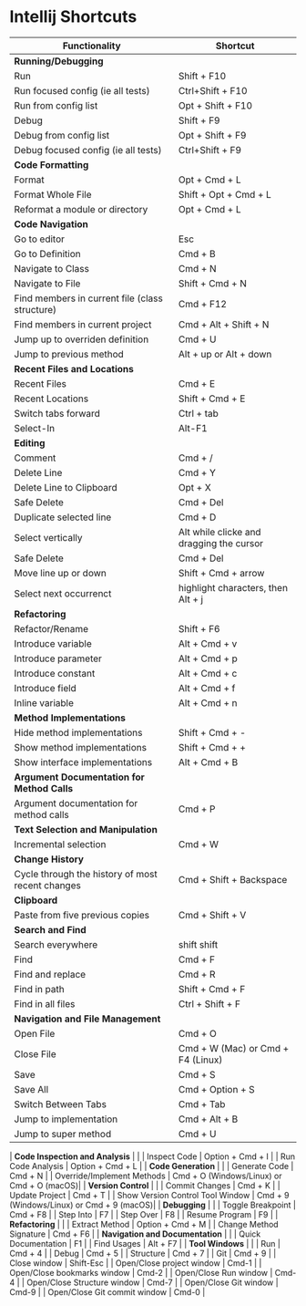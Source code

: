 # Intellij Shortcuts

| **Functionality**                            | **Shortcut**                  |
| -------------------------------------------- | ----------------------------- |
| **Running/Debugging**                        |                               |
| Run                                          | Shift + F10                   |
| Run focused config (ie all tests) | Ctrl+Shift + F10                   |
| Run from config list                                 | Opt + Shift + F10             |
| Debug                                 |Shift + F9             |
| Debug from config list                                 | Opt + Shift + F9             |
| Debug focused config (ie all tests) | Ctrl+Shift + F9                   |
| **Code Formatting**                          |                               |
| Format                                       | Opt + Cmd + L                 |
| Format Whole File                            | Shift + Opt + Cmd + L         |
| Reformat a module or directory               | Opt + Cmd + L                 |
| **Code Navigation**                          |                               |
| Go to editor	| Esc|
| Go to Definition                             | Cmd + B                       |
| Navigate to Class                            | Cmd + N                       |
| Navigate to File                             | Shift + Cmd + N               |
| Find members in current file (class structure)                 | Cmd + F12                     |
| Find members in current project              | Cmd + Alt + Shift + N         |
| Jump up to overriden definition              | Cmd + U         |
| Jump to previous method | Alt + up or Alt + down |
| **Recent Files and Locations**               |                               |
| Recent Files                                 | Cmd + E                       |
| Recent Locations                             | Shift + Cmd + E               |
| Switch tabs forward | Ctrl + tab |
| Select-In |  Alt-F1 |
| **Editing** | |
| Comment                                      | Cmd + /                       |
| Delete Line                                  | Cmd + Y                       |
| Delete Line to Clipboard                     | Opt + X                       |
| Safe Delete                                  | Cmd + Del                       |
| Duplicate selected line                      | Cmd + D                       
| Select vertically | Alt while clicke and dragging the cursor
| Safe Delete                     | Cmd + Del                       |
| Move line up or down                     | Shift + Cmd + arrow                       |
| Select next occurrenct |  highlight characters, then Alt + j
| **Refactoring**                              |                               |
| Refactor/Rename                              | Shift + F6                    |
| Introduce variable                              | Alt + Cmd + v                    |
| Introduce parameter                              | Alt + Cmd + p                    |
| Introduce constant                              | Alt + Cmd + c                    |
| Introduce field                              | Alt + Cmd + f                    |
| Inline variable                              | Alt + Cmd + n                   |
| **Method Implementations**                   |                               |
| Hide method implementations                  | Shift + Cmd + -               |
| Show method implementations                  | Shift + Cmd + +               
| Show interface implementations                  | Alt + Cmd + B               |
| **Argument Documentation for Method Calls**  |                               |
| Argument documentation for method calls      | Cmd + P                       |
| **Text Selection and Manipulation**          |                               |
| Incremental selection                        | Cmd + W                       |
| **Change History**                           |                               |
| Cycle through the history of most recent changes | Cmd + Shift + Backspace    |
| **Clipboard**                                |                               |
| Paste from five previous copies              | Cmd + Shift + V               |
| **Search and Find**                          |                               |
| Search everywhere                                         | shift shift                       |
| Find                                         | Cmd + F                       |
| Find and replace                             | Cmd + R                       |
| Find in path                                 | Shift + Cmd + F               |
| Find in all files                                 | Ctrl + Shift + F               |
| **Navigation and File Management**           |                               |
| Open File                                   | Cmd + O                       |
| Close File                                  | Cmd + W (Mac) or Cmd + F4 (Linux)                      |
| Save                                        | Cmd + S                       |
| Save All                                    | Cmd + Option + S              |
| Switch Between Tabs                         | Cmd + Tab                     |
| Jump to implementation | Cmd + Alt + B 
| Jump to super method | Cmd + U

| **Code Inspection and Analysis**             |                               |
| Inspect Code                                | Option + Cmd + I              |
| Run Code Analysis                          | Option + Cmd + L              |
| **Code Generation**                         |                               |
| Generate Code                               | Cmd + N                       |
| Override/Implement Methods                  | Cmd + O (Windows/Linux) or Cmd + O (macOS)|
| **Version Control**                         |                               |
| Commit Changes                              | Cmd + K                       |
| Update Project                              | Cmd + T                       |
| Show Version Control Tool Window            | Cmd + 9 (Windows/Linux) or Cmd + 9 (macOS)|
| **Debugging**                               |                               |
| Toggle Breakpoint                           | Cmd + F8                      |
| Step Into                                   | F7                            |
| Step Over                                   | F8                            |
| Resume Program                              | F9                            |
| **Refactoring**                             |                               |
| Extract Method                              | Option + Cmd + M              |
| Change Method Signature                     | Cmd + F6                      |
| **Navigation and Documentation**             |                               |
| Quick Documentation                         |  F1 |
| Find Usages                                 | Alt + F7 |
| **Tool Windows**                          |                               |
| Run                             | Cmd + 4                       |
| Debug                             | Cmd + 5                       |
| Structure                             | Cmd + 7                       |
| Git                             | Cmd + 9                       |
| Close window                             | Shift-Esc                       |
| Open/Close project window                             | Cmd-1                       |
| Open/Close bookmarks window                             | Cmd-2                       |
| Open/Close Run window                             | Cmd-4                       |
| Open/Close Structure window                             | Cmd-7                       |
| Open/Close Git window                             | Cmd-9                       |
| Open/Close Git commit window                             | Cmd-0                       |
